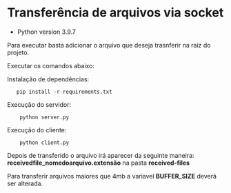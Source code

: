 # Transferência de arquivos via socket

- Python version 3.9.7

Para executar basta adicionar o arquivo que deseja trasnferir na raiz do projeto.

Executar os comandos abaixo:

Instalação de dependências:

```
   pip install -r requirements.txt
```

Execução do servidor:

```
    python server.py
```

Execução do cliente:

```
    python client.py
```

Depois de transferido o arquivo irá aparecer da seguinte maneira: <strong>receivedfile_nomedoarquivo.extensão</strong> na pasta <strong>received-files</strong>

Para transferir arquivos maiores que 4mb a variavel <strong>BUFFER_SIZE</strong> deverá ser alterada.

